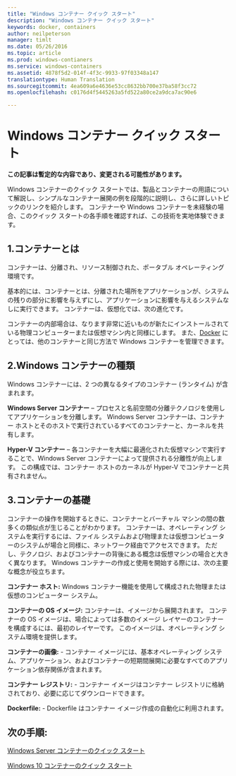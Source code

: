 ```yaml
---
title: "Windows コンテナー クイック スタート"
description: "Windows コンテナー クイック スタート"
keywords: docker, containers
author: neilpeterson
manager: timlt
ms.date: 05/26/2016
ms.topic: article
ms.prod: windows-contianers
ms.service: windows-containers
ms.assetid: 4878f5d2-014f-4f3c-9933-97f03348a147
translationtype: Human Translation
ms.sourcegitcommit: 4ea609a6e4636e53cc8632bb700e37ba58f3cc72
ms.openlocfilehash: c0176d4f5445263a5fd522a80ce2a9dca7ac90e6

---
```


# Windows コンテナー クイック スタート

**この記事は暫定的な内容であり、変更される可能性があります。** 

Windows コンテナーのクイック スタートでは、製品とコンテナーの用語について解説し、シンプルなコンテナー展開の例を段階的に説明し、さらに詳しいトピックのリンクを紹介します。 コンテナーや Windows コンテナーを未経験の場合、このクイック スタートの各手順を確認すれば、この技術を実地体験できます。

## 1.コンテナーとは

コンテナーは、分離され、リソース制御された、ポータブル オペレーティング環境です。

基本的には、コンテナーとは、分離された場所をアプリケーションが、システムの残りの部分に影響を与えずにし、アプリケーションに影響を与えるシステムなしに実行できます。 コンテナーは、仮想化では、次の進化です。

コンテナーの内部場合は、なります非常に近いものが新たにインストールされている物理コンピューターまたは仮想マシン内と同様にします。 また、[Docker](https://www.docker.com/) にとっては、他のコンテナーと同じ方法で Windows コンテナーを管理できます。

## 2.Windows コンテナーの種類

Windows コンテナーには、2 つの異なるタイプのコンテナー (ランタイム) が含まれます。

**Windows Server コンテナー** – プロセスと名前空間の分離テクノロジを使用してアプリケーションを分離します。 Windows Server コンテナーは、コンテナー ホストとそのホストで実行されているすべてのコンテナーと、カーネルを共有します。

**Hyper-V コンテナー** – 各コンテナーを大幅に最適化された仮想マシンで実行することで、Windows Server コンテナーによって提供される分離性が向上します。 この構成では、コンテナー ホストのカーネルが Hyper-V でコンテナーと共有されません。

## 3.コンテナーの基礎

コンテナーの操作を開始するときに、コンテナーとバーチャル マシンの間の数多くの類似点が生じることがわかります。 コンテナーは、オペレーティング システムを実行するには、ファイル システムおよび物理または仮想コンピューターのシステムが場合と同様に、ネットワーク経由でアクセスできます。 ただし、テクノロジ、およびコンテナーの背後にある概念は仮想マシンの場合と大きく異なります。 Windows コンテナーの作成と使用を開始する際には、次の主要な概念が役立ちます。 

**コンテナー ホスト:** Windows コンテナー機能を使用して構成された物理または仮想のコンピューター システム。

**コンテナーの OS イメージ:** コンテナーは、イメージから展開されます。 コンテナーの OS イメージは、場合によっては多数のイメージ レイヤーのコンテナーを構成するには、最初のレイヤーです。 このイメージは、オペレーティング システム環境を提供します。

**コンテナーの画像:** - コンテナー イメージには、基本オペレーティング システム、アプリケーション、およびコンテナーの短期間展開に必要なすべてのアプリケーション依存関係が含まれます。 

**コンテナー レジストリ:** - コンテナー イメージはコンテナー レジストリに格納されており、必要に応じてダウンロードできます。 

**Dockerfile:** - Dockerfile はコンテナー イメージ作成の自動化に利用されます。

## 次の手順:

[Windows Server コンテナーのクイック スタート](./quick_start_windows_server.md)  

[Windows 10 コンテナーのクイック スタート](./quick_start_windows_10.md)




<!--HONumber=Jun16_HO4-->


